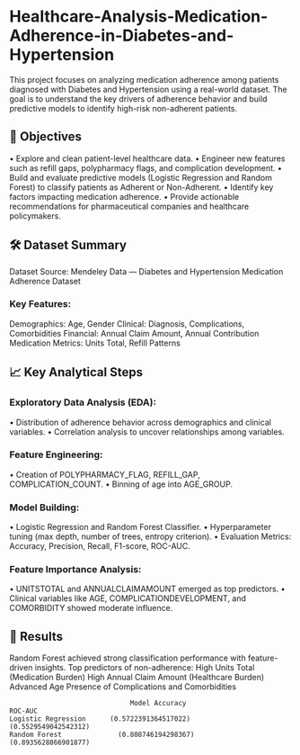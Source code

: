 # Healthcare-Analysis-Medication-Adherence-in-Diabetes-and-Hypertension
This project focuses on analyzing medication adherence among patients diagnosed with Diabetes and Hypertension using a real-world dataset. The goal is to understand the key drivers of adherence behavior and build predictive models to identify high-risk non-adherent patients.

## 🧠 Objectives

• Explore and clean patient-level healthcare data.
• Engineer new features such as refill gaps, polypharmacy flags, and complication development.
• Build and evaluate predictive models (Logistic Regression and Random Forest) to classify patients as Adherent or Non-Adherent.
• Identify key factors impacting medication adherence.
• Provide actionable recommendations for pharmaceutical companies and healthcare policymakers.


## 🛠️ Dataset Summary

Dataset Source: Mendeley Data — Diabetes and Hypertension Medication Adherence Dataset
### Key Features:
Demographics: Age, Gender
Clinical: Diagnosis, Complications, Comorbidities
Financial: Annual Claim Amount, Annual Contribution
Medication Metrics: Units Total, Refill Patterns

## 📈 Key Analytical Steps
### Exploratory Data Analysis (EDA):
• Distribution of adherence behavior across demographics and clinical variables.
• Correlation analysis to uncover relationships among variables.
### Feature Engineering:
• Creation of POLYPHARMACY_FLAG, REFILL_GAP, COMPLICATION_COUNT.
• Binning of age into AGE_GROUP.
### Model Building:
• Logistic Regression and Random Forest Classifier.
• Hyperparameter tuning (max depth, number of trees, entropy criterion).
• Evaluation Metrics: Accuracy, Precision, Recall, F1-score, ROC-AUC.
### Feature Importance Analysis:
• UNITSTOTAL and ANNUALCLAIMAMOUNT emerged as top predictors.
• Clinical variables like AGE, COMPLICATIONDEVELOPMENT, and COMORBIDITY showed moderate influence.

## 🎯 Results
Random Forest achieved strong classification performance with feature-driven insights.
Top predictors of non-adherence:
High Units Total (Medication Burden)
High Annual Claim Amount (Healthcare Burden)
Advanced Age
Presence of Complications and Comorbidities

                                  Model	Accuracy	                      ROC-AUC
    Logistic Regression	     (0.5722391364517022)	               (0.5529549042542312)
    Random Forest	           (0.808746194298367)	              (0.8935628866901877)









